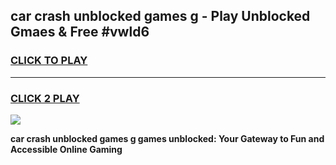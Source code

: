 
## car crash unblocked games g - Play Unblocked Gmaes & Free #vwld6
<h3>
<a href="https://premium.freeplayer.one?title=car_crash_unblocked_games_g&ref=03M">CLICK TO PLAY</a></h3>
<hr>

<h3>
<a href="https://premium.freeplayer.one?title=car_crash_unblocked_games_g&ref=03M">CLICK 2 PLAY</a>
  
</h3>

<a href="https://premium.freeplayer.one?title=car_crash_unblocked_games_g&ref=03M"><img src="https://clearcache.store/games.png"></a>


**car crash unblocked games g games unblocked: Your Gateway to Fun and Accessible Online Gaming**
